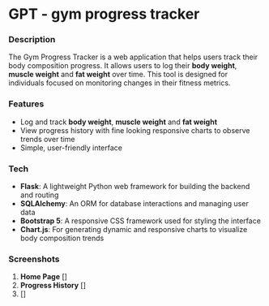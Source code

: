 # GPT - gym progress tracker

### Description
The Gym Progress Tracker is a web application that helps users track their body composition progress. It allows users to log their **body weight**, **muscle weight** and **fat weight** over time. This tool is designed for individuals focused on monitoring changes in their fitness metrics.

### Features
- Log and track **body weight**, **muscle weight** and **fat weight**
- View progress history with fine looking responsive charts to observe trends over time
- Simple, user-friendly interface

### Tech 
- **Flask**: A lightweight Python web framework for building the backend and routing
- **SQLAlchemy**: An ORM for database interactions and managing user data
- **Bootstrap 5**: A responsive CSS framework used for styling the interface
- **Chart.js**: For generating dynamic and responsive charts to visualize body composition trends

### Screenshots
1. **Home Page** []
2. **Progress History** []
3. []
